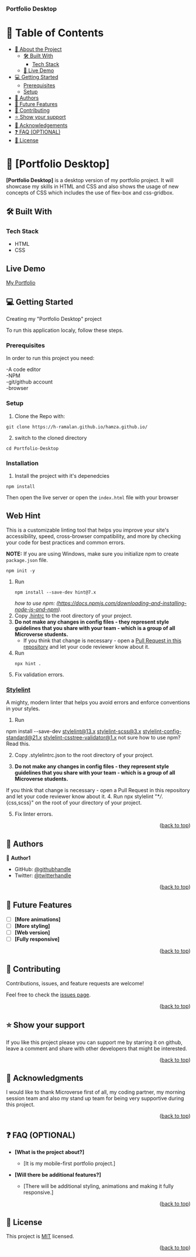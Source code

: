   <h3><b>Portfolio Desktop</b></h3>

# 📗 Table of Contents

- [📖 About the Project](#about-project)
  - [🛠 Built With](#built-with)
    - [Tech Stack](#tech-stack)
  - [🚀 Live Demo](#live-demo)
- [💻 Getting Started](#getting-started)
  - [Prerequisites](#prerequisites)
  - [Setup](#setup)
- [👥 Authors](#authors)
- [🔭 Future Features](#future-features)
- [🤝 Contributing](#contributing)
- [⭐️ Show your support](#support)
- [🙏 Acknowledgements](#acknowledgements)
- [❓ FAQ (OPTIONAL)](#faq)
- [📝 License](#license)

# 📖 [Portfolio Desktop] <a name="about-project"></a>

**[Portfolio Desktop]** is a desktop version of my portfolio project. It will showcase my skills in HTML and CSS and also shows the usage of new concepts of CSS which includes the use of flex-box and css-gridbox.

## 🛠 Built With <a name="built-with"></a>

### Tech Stack <a name="tech-stack"></a>

  <ul>
    <li>HTML</li>
    <li>CSS</li>
  </ul>

## Live Demo <a name="Live-demo"></a>

[My Portfolio](https://h-ramalan.github.io/hamza.github.io/)

## 💻 Getting Started <a name="getting-started"></a>

Creating my "Portfolio Desktop" project

To run this application localy, follow these steps.

### Prerequisites

In order to run this project you need:

-A code editor
<br>
-NPM
<br>
-git/github account
<br>
-browser

### Setup

1.  Clone the Repo with:

```
git clone https://h-ramalan.github.io/hamza.github.io/
```

2. switch to the cloned directory

```
cd Portfolio-Desktop
```

### Installation

1. Install the project with it's depenedcies

```
npm install
```

Then open the live server or open the `index.html` file with your browser

## Web Hint

This is a customizable linting tool that helps you improve your site's accessibility, speed, cross-browser compatibility, and more by checking your code for best practices and common errors.

**NOTE:** If you are using Windows, make sure you initialize npm to create `package.json` file.

```
npm init -y
```

1. Run
   ```
   npm install --save-dev hint@7.x
   ```
   _how to use npm: (https://docs.npmjs.com/downloading-and-installing-node-js-and-npm)._
2. Copy [.hintrc](.hintrc) to the root directory of your project.
3. **Do not make any changes in config files - they represent style guidelines that you share with your team - which is a group of all Microverse students.**
   - If you think that change is necessary - open a [Pull Request in this repository](../README.md#contributing) and let your code reviewer know about it.
4. Run
   ```
   npx hint .
   ```
5. Fix validation errors.

### [Stylelint](https://stylelint.io/)

A mighty, modern linter that helps you avoid errors and enforce conventions in your styles.

1. Run

npm install --save-dev stylelint@13.x stylelint-scss@3.x stylelint-config-standard@21.x stylelint-csstree-validator@1.x
not sure how to use npm? Read this.

2. Copy .stylelintrc.json to the root directory of your project.

3. **Do not make any changes in config files - they represent style guidelines that you share with your team - which is a group of all Microverse students.**

If you think that change is necessary - open a Pull Request in this repository and let your code reviewer know about it. 4. Run npx stylelint "\*_/_.{css,scss}" on the root of your directory of your project.

5. Fix linter errors.

<p align="right">(<a href="#readme-top">back to top</a>)</p>

## 👥 Authors <a name="authors"></a>

👤 **Author1**

- GitHub: [@githubhandle](https://github.com/H-Ramalan)
- Twitter: [@twitterhandle](https://twitter.com/hamza_ramalan)

<p align="right">(<a href="#readme-top">back to top</a>)</p>

## 🔭 Future Features <a name="future-features"></a>

- [ ] **[More animations]**
- [ ] **[More styling]**
- [ ] **[Web version]**
- [ ] **[Fully responsive]**

<p align="right">(<a href="#readme-top">back to top</a>)</p>

## 🤝 Contributing <a name="contributing"></a>

Contributions, issues, and feature requests are welcome!

Feel free to check the [issues page](../../issues/).

<p align="right">(<a href="#readme-top">back to top</a>)</p>

## ⭐️ Show your support <a name="support"></a>

If you like this project please you can support me by starring it on github, leave a comment and share with other developers that might be interested.

<p align="right">(<a href="#readme-top">back to top</a>)</p>

## 🙏 Acknowledgments <a name="acknowledgements"></a>

I would like to thank Microverse first of all, my coding partner, my morning session team and also my stand up team for being very supportive during this project.

<p align="right">(<a href="#readme-top">back to top</a>)</p>

## ❓ FAQ (OPTIONAL) <a name="faq"></a>

- **[What is the project about?]**

  - [It is my mobile-first portfolio project.]

- **[Will there be additional features?]**

  - [There will be additional styling, animations and making it fully responsive.]

<p align="right">(<a href="#readme-top">back to top</a>)</p>

## 📝 License <a name="license"></a>

This project is [MIT](./MIT.md) licensed.

<p align="right">(<a href="#readme-top">back to top</a>)</p>
